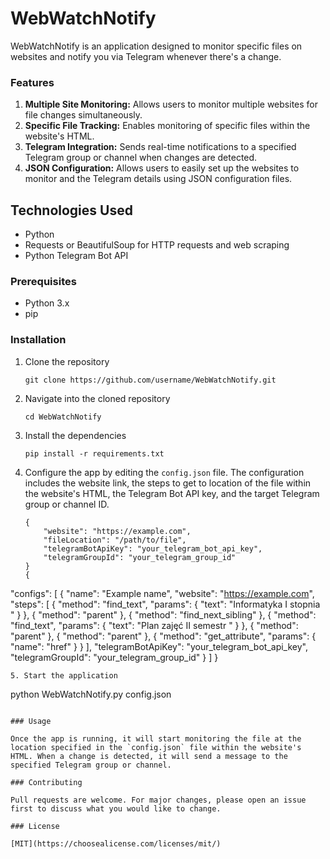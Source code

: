 # WebWatchNotify

WebWatchNotify is an application designed to monitor specific files on websites and notify you via Telegram whenever there's a change.

### Features

1. **Multiple Site Monitoring:** Allows users to monitor multiple websites for file changes simultaneously.
2. **Specific File Tracking:** Enables monitoring of specific files within the website's HTML.
3. **Telegram Integration:** Sends real-time notifications to a specified Telegram group or channel when changes are detected.
4. **JSON Configuration:** Allows users to easily set up the websites to monitor and the Telegram details using JSON configuration files.

## Technologies Used

- Python
- Requests or BeautifulSoup for HTTP requests and web scraping
- Python Telegram Bot API

### Prerequisites

- Python 3.x
- pip

### Installation

1. Clone the repository
   ```
   git clone https://github.com/username/WebWatchNotify.git
   ```
2. Navigate into the cloned repository
   ```
   cd WebWatchNotify
   ```
3. Install the dependencies
   ```
   pip install -r requirements.txt
   ```
4. Configure the app by editing the `config.json` file. The configuration includes the website link, the steps to get to location of the file within the website's HTML, the Telegram Bot API key, and the target Telegram group or channel ID.
   ```
   {
       "website": "https://example.com",
       "fileLocation": "/path/to/file",
       "telegramBotApiKey": "your_telegram_bot_api_key",
       "telegramGroupId": "your_telegram_group_id"
   }
   {
  "configs": [
    {
      "name": "Example name",
      "website": "https://example.com",
      "steps": [
        {
          "method": "find_text",
          "params": { "text": "Informatyka I stopnia  " }
        },
        { "method": "parent" },
        { "method": "find_next_sibling" },
        {
          "method": "find_text",
          "params": { "text": "Plan zajęć II semestr " }
        },
        { "method": "parent" },
        { "method": "parent" },
        { "method": "get_attribute", "params": { "name": "href" } }
      ],
      "telegramBotApiKey": "your_telegram_bot_api_key",
      "telegramGroupId": "your_telegram_group_id"
    }
  ]
}
   ```
5. Start the application
   ```
   python WebWatchNotify.py config.json
   ```

### Usage

Once the app is running, it will start monitoring the file at the location specified in the `config.json` file within the website's HTML. When a change is detected, it will send a message to the specified Telegram group or channel.

### Contributing

Pull requests are welcome. For major changes, please open an issue first to discuss what you would like to change.

### License

[MIT](https://choosealicense.com/licenses/mit/)